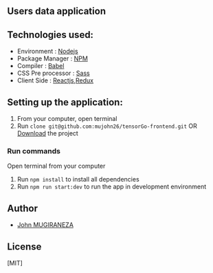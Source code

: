 
## Users data application

## Technologies used:
- Environment : [Nodejs](https://nodejs.org/)
- Package Manager : [NPM](https://www.npmjs.com)
- Compiler : [Babel](https://babeljs.io/)
- CSS Pre processor : [Sass](https://sass-lang.com)
- Client Side : [Reactjs](https://reactjs.org),[Redux](https://redux.js.org)

## Setting up the application:
1. From your computer, open terminal 
2. Run `clone git@github.com:mujohn26/tensorGo-frontend.git` OR [Download](https://github.com/mujohn26/tensorGo-frontend.zip) the project

### Run commands
Open terminal from your computer
1. Run `npm install` to install all dependencies
3. Run `npm run start:dev` to run the app in development environment


## Author
* [John MUGIRANEZA](https://github.com/mujohn26)

## License
[MIT]
